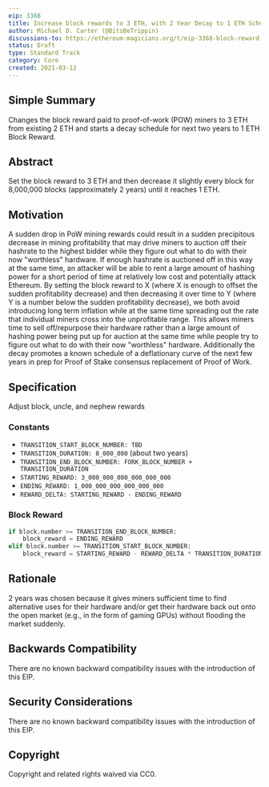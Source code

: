 ```yaml
---
eip: 3368
title: Increase block rewards to 3 ETH, with 2 Year Decay to 1 ETH Scheduled
author: Michael D. Carter (@BitsBeTrippin)
discussions-to: https://ethereum-magicians.org/t/eip-3368-block-reward-increase-w-decay-for-next-two-years/5550
status: Draft
type: Standard Track
category: Core
created: 2021-03-12
---
```


## Simple Summary
Changes the block reward paid to proof-of-work (POW) miners to 3 ETH from existing 2 ETH and starts a decay schedule for next two years to 1 ETH Block Reward.


## Abstract
Set the block reward to 3 ETH and then decrease it slightly every block for 8,000,000 blocks (approximately 2 years) until it reaches 1 ETH.

## Motivation
A sudden drop in PoW mining rewards could result in a sudden precipitous decrease in mining profitability that may drive miners to auction off their hashrate to the highest bidder while they figure out what to do with their now "worthless" hardware. If enough hashrate is auctioned off in this way at the same time, an attacker will be able to rent a large amount of hashing power for a short period of time at relatively low cost and potentially attack Ethereum. By setting the block reward to X (where X is enough to offset the sudden profitability decrease) and then decreasing it over time to Y (where Y is a number below the sudden profitability decrease), we both avoid introducing long term inflation while at the same time spreading out the rate that individual miners cross into the unprofitable range. This allows miners time to sell off/repurpose their hardware rather than a large amount of hashing power being put up for auction at the same time while people try to figure out what to do with their now "worthless" hardware. Additionally the decay promotes a known schedule of a deflationary curve of the next few years in prep for Proof of Stake consensus replacement of Proof of Work.
## Specification
Adjust block, uncle, and nephew rewards
### Constants
* `TRANSITION_START_BLOCK_NUMBER: TBD`
* `TRANSITION_DURATION: 8_000_000` (about two years)
* `TRANSITION_END_BLOCK_NUMBER: FORK_BLOCK_NUMBER + TRANSITION_DURATION`
* `STARTING_REWARD: 3_000_000_000_000_000_000`
* `ENDING_REWARD: 1_000_000_000_000_000_000`
* `REWARD_DELTA: STARTING_REWARD - ENDING_REWARD`
### Block Reward
```py
if block.number >= TRANSITION_END_BLOCK_NUMBER:
    block_reward = ENDING_REWARD
elif block.number >= TRANSITION_START_BLOCK_NUMBER:
    block_reward = STARTING_REWARD - REWARD_DELTA * TRANSITION_DURATION / (block.number - TRANSITION_START_BLOCK_NUMBER)
```

## Rationale
2 years was chosen because it gives miners sufficient time to find alternative uses for their hardware and/or get their hardware back out onto the open market (e.g., in the form of gaming GPUs) without flooding the market suddenly.

## Backwards Compatibility
There are no known backward compatibility issues with the introduction of this EIP.

## Security Considerations
There are no known backward compatibility issues with the introduction of this EIP.

## Copyright
Copyright and related rights waived via CC0.
